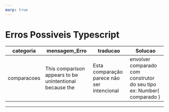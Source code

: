 ```yaml
---
marp: true
---
```


# Erros Possiveis Typescript

| categoria   | mensagem_Erro                                           | traducao                                   | Solucao                                                               |
| ----------- | ------------------------------------------------------- | ------------------------------------------ | --------------------------------------------------------------------- |
| comparacoes | This comparison appears to be unintentional because the | Esta comparação parece não ser intencional | envolver comparado com construtor do seu tipo ex: Number( comparado ) |

---
